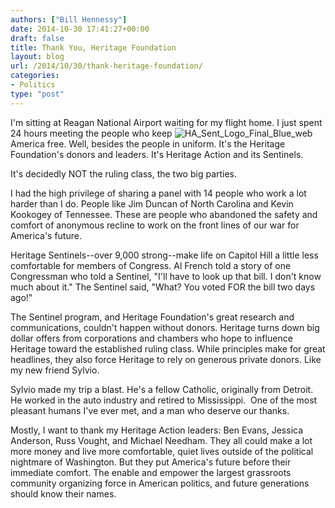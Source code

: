 ```yaml
---
authors: ["Bill Hennessy"]
date: 2014-10-30 17:41:27+00:00
draft: false
title: Thank You, Heritage Foundation
layout: blog
url: /2014/10/30/thank-heritage-foundation/
categories:
- Politics
type: "post"
---
```


I'm sitting at Reagan National Airport waiting for my flight home. I just spent 24 hours meeting the people who keep ![HA_Sent_Logo_Final_Blue_web](https://hennessysview.com/wp-content/uploads/2014/10/HA_Sent_Logo_Final_Blue_web-284x300.jpg)
America free. Well, besides the people in uniform. It's the Heritage Foundation's donors and leaders. It's Heritage Action and its Sentinels.

It's decidedly NOT the ruling class, the two big parties.

I had the high privilege of sharing a panel with 14 people who work a lot harder than I do. People like Jim Duncan of North Carolina and Kevin Kookogey of Tennessee. These are people who abandoned the safety and comfort of anonymous recline to work on the front lines of our war for America's future.

Heritage Sentinels--over 9,000 strong--make life on Capitol Hill a little less comfortable for members of Congress. Al French told a story of one Congressman who told a Sentinel, "I'll have to look up that bill. I don't know much about it." The Sentinel said, "What? You voted FOR the bill two days ago!"

The Sentinel program, and Heritage Foundation's great research and communications, couldn't happen without donors. Heritage turns down big dollar offers from corporations and chambers who hope to influence Heritage toward the established ruling class. While principles make for great headlines, they also force Heritage to rely on generous private donors. Like my new friend Sylvio.

Sylvio made my trip a blast. He's a fellow Catholic, originally from Detroit. He worked in the auto industry and retired to Mississippi.  One of the most pleasant humans I've ever met, and a man who deserve our thanks.

Mostly, I want to thank my Heritage Action leaders: Ben Evans, Jessica Anderson, Russ Vought, and Michael Needham. They all could make a lot more money and live more comfortable, quiet lives outside of the political nightmare of Washington. But they put America's future before their immediate comfort. The enable and empower the largest grassroots community organizing force in American politics, and future generations should know their names.


